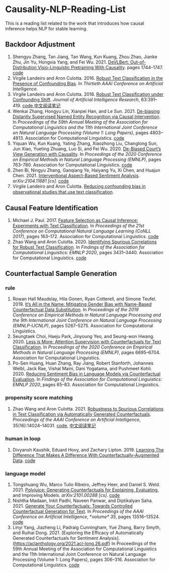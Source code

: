 # Causality-NLP-Reading-List

This is a reading list related to the work that introduces how causal inference helps NLP for stable learning.

## Backdoor Adjustment

1. Shengyu Zhang, Tan Jiang, Tan Wang, Kun Kuang, Zhou Zhao, Jianke Zhu, Jin Yu, Hongxia Yang, and Fei Wu. 2021. [DeVLBert: Out-of-Distribution Visio-Linguistic Pretraining With Causality](https://openaccess.thecvf.com/content/CVPR2021W/CiV/html/Zhang_DeVLBert_Out-of-Distribution_Visio-Linguistic_Pretraining_With_Causality_CVPRW_2021_paper.html). pages 1744–1747. [code](https://github.com/shengyuzhang/DeVLBert)
2. Virgile Landeiro and Aron Culotta. 2016. [Robust Text Classification in the Presence of Confounding Bias](https://www.aaai.org/ocs/index.php/AAAI/AAAI16/paper/view/12445/11582). In *Thirtieth AAAI Conference on Artificial Intelligence*.
3. Virgile Landeiro and Aron Culotta. 2018. [Robust Text Classification under Confounding Shift](https://www.jair.org/index.php/jair/article/view/11248/26445). *Journal of Artificial Intelligence Research*, 63:391–419. [code](https://github.com/tapilab/jair-2018-confound),[中文阅读笔记](https://github.com/badbadcode/Causality-NLP-Reading-List/blob/master/notes/Landeiro_Culotta_2018_Robust%20Text%20Classification%20under%20Confounding%20Shift.md)
4. Wenkai Zhang, Hongyu Lin, Xianpei Han, and Le Sun. 2021. [De-biasing Distantly Supervised Named Entity Recognition via Causal Intervention](https://aclanthology.org/2021.acl-long.371). In *Proceedings of the 59th Annual Meeting of the Association for Computational Linguistics and the 11th International Joint Conference on Natural Language Processing (Volume 1: Long Papers)*, pages 4803–4813. Association for Computational Linguistics. [code](github.com/zwkatgithub/DSCAU)
5. Yiquan Wu, Kun Kuang, Yating Zhang, Xiaozhong Liu, Changlong Sun, Jun Xiao, Yueting Zhuang, Luo Si, and Fei Wu. 2020. [De-Biased Court’s View Generation with Causality](https://aclanthology.org/2020.emnlp-main.56). In *Proceedings of the 2020 Conference on Empirical Methods in Natural Language Processing (EMNLP)*, pages 763–780. Association for Computational Linguistics. [code](https://aclanthology.org/2020.emnlp-main.56)
6. Zhen Bi, Ningyu Zhang, Ganqiang Ye, Haiyang Yu, Xi Chen, and Huajun Chen. 2021. [Interventional Aspect-Based Sentiment Analysis](http://arxiv.org/abs/2104.11681). *arXiv:2104.11681 [cs]*. [code](https://github.com/zjunlp/SENTA)
7. Virgile Landeiro and Aron Culotta. [Reducing confounding bias in observational studies that use text classiﬁcation](http://www.cs.iit.edu/~culotta/pubs/landeiro16reducing.pdf).

## Causal Feature Identification

1. Michael J. Paul. 2017. [Feature Selection as Causal Inference: Experiments with Text Classification](https://aclanthology.org/K17-1018.pdf). In *Proceedings of the 21st Conference on Computational Natural Language      Learning (CoNLL 2017)*, pages 163–172. Association for Computational Linguistics. [code](https://github.com/tapilab/jair-2018-confound)
2. Zhao Wang and Aron Culotta. 2020. [Identifying Spurious Correlations for Robust Text Classification](https://aclanthology.org/2020.findings-emnlp.308.pdf). In *Findings of the Association for Computational Linguistics: EMNLP 2020*, pages 3431–3440. Association for Computational Linguistics. [code](https://github.com/tapilab/emnlp-2020-spurious)

## Counterfactual Sample Generation

### rule

1. Rowan Hall Maudslay, Hila Gonen, Ryan Cotterell, and Simone Teufel. 2019. [It’s All in the Name: Mitigating Gender Bias with Name-Based Counterfactual Data Substitution](https://www.aclweb.org/anthology/D19-1530). In *Proceedings of the 2019 Conference on Empirical Methods in Natural Language Processing and the 9th International Joint Conference on Natural Language Processing (EMNLP-IJCNLP)*, pages 5267–5275. Association for Computational Linguistics. 
2. Seungtaek Choi, Haeju Park, Jinyoung Yeo, and Seung-won Hwang. 2020. [Less is More: Attention Supervision with Counterfactuals for Text Classification](https://www.aclweb.org/anthology/2020.emnlp-main.543). In *Proceedings of the 2020 Conference on Empirical Methods in Natural Language Processing (EMNLP)*, pages 6695–6704. Association for Computational Linguistics.
3. Po-Sen Huang, Huan Zhang, Ray Jiang, Robert Stanforth, Johannes Welbl, Jack Rae, Vishal Maini, Dani Yogatama, and Pushmeet Kohli. 2020. [Reducing Sentiment Bias in Language Models via Counterfactual Evaluation](https://www.aclweb.org/anthology/2020.findings-emnlp.7). In *Findings of the Association for Computational Linguistics: EMNLP 2020*, pages 65–83. Association for Computational Linguistics. 

### propensity score matching 

1. Zhao Wang and Aron Culotta. 2021. [Robustness to Spurious Correlations in Text Classification via Automatically Generated Counterfactuals](https://ojs.aaai.org/index.php/AAAI/article/view/17651). *Proceedings of the AAAI Conference on Artificial Intelligence*, 35(16):14024–14031. [code](https://github.com/tapilab/aaai-2021-counterfactuals), [中文阅读笔记](https://github.com/badbadcode/Causality-NLP-Reading-List/edit/master/notes/Wang_Culotta_2020_Robustness%20to%20Spurious%20Correlations%20in%20Text%20Classification%20via%20Automatically.md)

### human in loop

1. Divyansh Kaushik, Eduard Hovy, and Zachary Lipton. 2019. [Learning The Difference That Makes A Difference With Counterfactually-Augmented Data](https://arxiv.org/pdf/1909.12434.pdf). [code](https://github.com/acmi-lab/counterfactually-augmented-data)

### language model

1. Tongshuang Wu, Marco Tulio Ribeiro, Jeffrey Heer, and Daniel S. Weld. 2021. [Polyjuice: Generating Counterfactuals for Explaining, Evaluating](https://arxiv.org/pdf/2101.00288.pdf), and Improving Models. *arXiv:2101.00288 [cs]*. [code](https://github.com/tongshuangwu/polyjuice)
2. Nishtha Madaan, Inkit Padhi, Naveen Panwar, and Diptikalyan Saha. 2021. [Generate Your Counterfactuals: Towards Controlled Counterfactual Generation for Text](https://ojs.aaai.org/index.php/AAAI/article/view/17594). In *Proceedings of the AAAI Conference on Artificial Intelligence*, **volume\* *35**, pages 13516–13524. [code](https://github.com/annon-author9/GYC)
3. Linyi Yang, Jiazheng Li, Padraig Cunningham, Yue Zhang, Barry Smyth, and Ruihai Dong. 2021. [Exploring the Efficacy of Automatically Generated Counterfactuals for Sentiment Analysis].(https://aclanthology.org/2021.acl-long.26.pdf) In Proceedings of the 59th Annual Meeting of the Association for Computational Linguistics and the 11th International Joint Conference on Natural Language Processing (Volume 1: Long Papers), pages 306–316. Association for Computational Linguistics. [code](https://github.com/lijiazheng99/Counterfactuals-for-Sentiment-Analysis)



